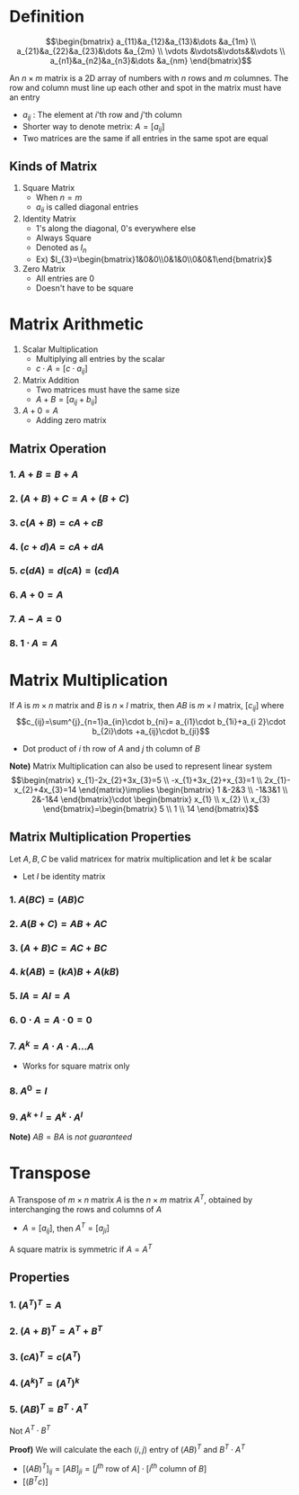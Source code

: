 # Definition
$$\begin{bmatrix}
a_{11}&a_{12}&a_{13}&\dots &a_{1m} \\
a_{21}&a_{22}&a_{23}&\dots &a_{2m} \\
\vdots &\vdots&\vdots&&\vdots \\
a_{n1}&a_{n2}&a_{n3}&\dots &a_{nm}
\end{bmatrix}$$

An $n\times m$ matrix is a 2D array of numbers with $n$ rows and $m$ columnes. The row and column must line up each other and spot in the matrix must have an entry
- $a_{ij}$ : The element at $i$'th row and $j$'th column
- Shorter way to denote metrix: $A=[a_{ij}]$
- Two matrices are the same if all entries in the same spot are equal

## Kinds of Matrix
1. Square Matrix
	- When $n=m$
	- $a_{ii}$ is called diagonal entries
2. Identity Matrix
	- 1's along the diagonal, 0's everywhere else
	- Always Square
	- Denoted as $I_{n}$
	- Ex) $I_{3}=\begin{bmatrix}1&0&0\\0&1&0\\0&0&1\end{bmatrix}$
3. Zero Matrix
	- All entries are 0
	- Doesn't have to be square

# Matrix Arithmetic
1. Scalar Multiplication
	- Multiplying all entries by the scalar
	- $c\cdot A = [c\cdot a_{ij}]$
2. Matrix Addition
	- Two matrices must have the same size
	- $A+B = [a_{ij}+b_{ij}]$
3. $A+0=A$
	- Adding zero matrix

## Matrix Operation
### 1. $A+B=B+A$
### 2. $(A+B)+C = A+(B+C)$
### 3. $c(A+B)=cA+cB$
### 4. $(c+d)A = cA+dA$
### 5. $c(dA)=d(cA)=(cd)A$
### 6. $A+0=A$
### 7. $A-A=0$
### 8. $1\cdot A=A$

# Matrix Multiplication
If $A$ is $m\times n$ matrix and $B$ is $n\times l$ matrix, then $AB$ is $m\times l$ matrix, $[c_{ij}]$ where
$$c_{ij}=\sum^{j}_{n=1}a_{in}\cdot b_{ni}= a_{i1}\cdot b_{1i}+a_{i 2}\cdot b_{2i}\dots +a_{ij}\cdot b_{ji}$$
- Dot product of $i$ th row of $A$ and $j$ th column of $B$

**Note)**
Matrix Multiplication can also be used to represent linear system
$$\begin{matrix}
x_{1}-2x_{2}+3x_{3}=5 \\
-x_{1}+3x_{2}+x_{3}=1 \\
2x_{1}-x_{2}+4x_{3}=14
\end{matrix}\implies \begin{bmatrix}
1 &-2&3 \\
-1&3&1 \\
2&-1&4
\end{bmatrix}\cdot \begin{bmatrix}
x_{1} \\
x_{2} \\
x_{3}
\end{bmatrix}=\begin{bmatrix}
5 \\
1 \\
14
\end{bmatrix}$$

## Matrix Multiplication Properties
Let $A,B,C$ be valid matricex for matrix multiplication and let $k$ be scalar
- Let $I$ be identity matrix
### 1. $A(BC)=(AB)C$
### 2. $A(B+C)=AB+AC$
### 3. $(A+B)C=AC+BC$
### 4. $k(AB)=(kA)B+A(kB)$
### 5. $IA=AI=A$
### 6. $0\cdot A=A\cdot 0=0$
### 7. $A^{k}=A\cdot A\cdot A\dots A$
- Works for square matrix only
### 8. $A^{0}=I$
### 9. $A^{k+l}=A^{k}\cdot A^{l}$

**Note)** $AB=BA$ is *not guaranteed*

# Transpose
A Transpose of $m\times n$ matrix $A$ is the $n\times m$ matrix $A^{T}$, obtained by interchanging the rows and columns of $A$
- $A=[a_{ij}]$, then $A^{T}=[a_{ji}]$

A square matrix is symmetric if $A=A^{T}$

## Properties
### 1. $(A^{T})^{T}=A$
### 2. $(A+B)^{T}=A^{T}+B^{T}$
### 3. $(cA)^{T}=c(A^{T})$
### 4. $(A^{k})^{T}=(A^{T})^{k}$
### 5. $(AB)^{T}=B^{T}\cdot A^{T}$
Not $A^{T}\cdot B^{T}$

**Proof)**
We will calculate the each $(i,j)$ entry of $(AB)^{T}$ and $B^{T}\cdot A^{T}$
- $[(AB)^{T}]_{ij}=[AB]_{ji}=[j^{th}\text{ row of }A]\cdot[i^{th}\text{ column of }B]$
- $[(B^{T}c)]$